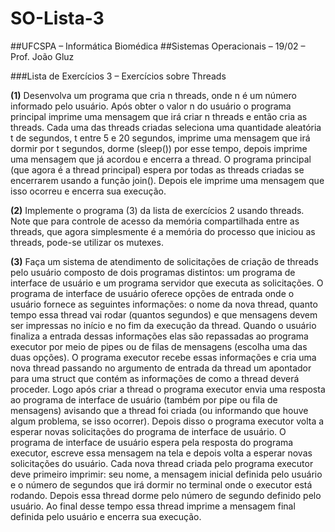 # SO-Lista-3

##UFCSPA – Informática Biomédica
##Sistemas Operacionais – 19/02 – Prof. João Gluz

###Lista de Exercícios 3 – Exercícios sobre Threads

**(1)** Desenvolva um programa que cria n threads, onde n é um número informado pelo usuário.
Após obter o valor n do usuário o programa principal imprime uma mensagem que irá criar n
threads e então cria as threads. Cada uma das threads criadas seleciona uma quantidade aleatória t
de segundos, t entre 5 e 20 segundos, imprime uma mensagem que irá dormir por t segundos, dorme
(sleep()) por esse tempo, depois imprime uma mensagem que já acordou e encerra a thread. O
programa principal (que agora é a thread principal) espera por todas as threads criadas se
encerrarem usando a função join(). Depois ele imprime uma mensagem que isso ocorreu e encerra
sua execução.

**(2)** Implemente o programa (3) da lista de exercícios 2 usando threads. Note que para controle de
acesso da memória compartilhada entre as threads, que agora simplesmente é a memória do
processo que iniciou as threads, pode-se utilizar os mutexes.

**(3)** Faça um sistema de atendimento de solicitações de criação de threads pelo usuário composto de
dois programas distintos: um programa de interface de usuário e um programa servidor que executa
as solicitações. O programa de interface de usuário oferece opções de entrada onde o usuário
fornece as seguintes informações: o nome da nova thread, quanto tempo essa thread vai rodar
(quantos segundos) e que mensagens devem ser impressas no início e no fim da execução da thread.
Quando o usuário finaliza a entrada dessas informações elas são repassadas ao programa executor
por meio de pipes ou de filas de mensagens (escolha uma das duas opções).
O programa executor recebe essas informações e cria uma nova thread passando no argumento de
entrada da thread um apontador para uma struct que contém as informações de como a thread
deverá proceder. Logo após criar a thread o programa executor envia uma resposta ao programa de
interface de usuário (também por pipe ou fila de mensagens) avisando que a thread foi criada (ou
informando que houve algum problema, se isso ocorrer). Depois disso o programa executor volta a
esperar novas solicitações do programa de interface de usuário. O programa de interface de usuário
espera pela resposta do programa executor, escreve essa mensagem na tela e depois volta a esperar
novas solicitações do usuário.
Cada nova thread criada pelo programa executor deve primeiro imprimir: seu nome, a mensagem
inicial definida pelo usuário e o número de segundos que irá dormir no terminal onde o executor
está rodando. Depois essa thread dorme pelo número de segundo definido pelo usuário. Ao final
desse tempo essa thread imprime a mensagem final definida pelo usuário e encerra sua execução.
